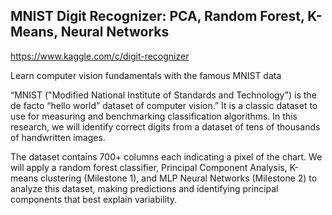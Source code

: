 ## MNIST Digit Recognizer: PCA, Random Forest, K-Means, Neural Networks
https://www.kaggle.com/c/digit-recognizer

Learn computer vision fundamentals with the famous MNIST data

“MNIST ("Modified National Institute of Standards and Technology") is the de facto “hello world” dataset of computer vision.” It is a classic dataset to use for measuring and benchmarking classification algorithms. In this research, we will identify correct digits from a dataset of tens of thousands of handwritten images. 


The dataset contains 700+ columns each indicating a pixel of the chart. We will apply a random forest classifier, Principal Component Analysis, K-means clustering (Milestone 1), and MLP Neural Networks (Milestone 2) to analyze this dataset, making predictions and identifying principal components that best explain variability. 
